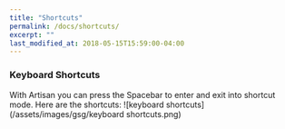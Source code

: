 ```yaml
---
title: "Shortcuts"
permalink: /docs/shortcuts/
excerpt: ""
last_modified_at: 2018-05-15T15:59:00-04:00
---
```


### Keyboard Shortcuts

With Artisan you can press the Spacebar to enter and exit into shortcut mode.  Here are the shortcuts:
![keyboard shortcuts](/assets/images/gsg/keyboard shortcuts.png)
